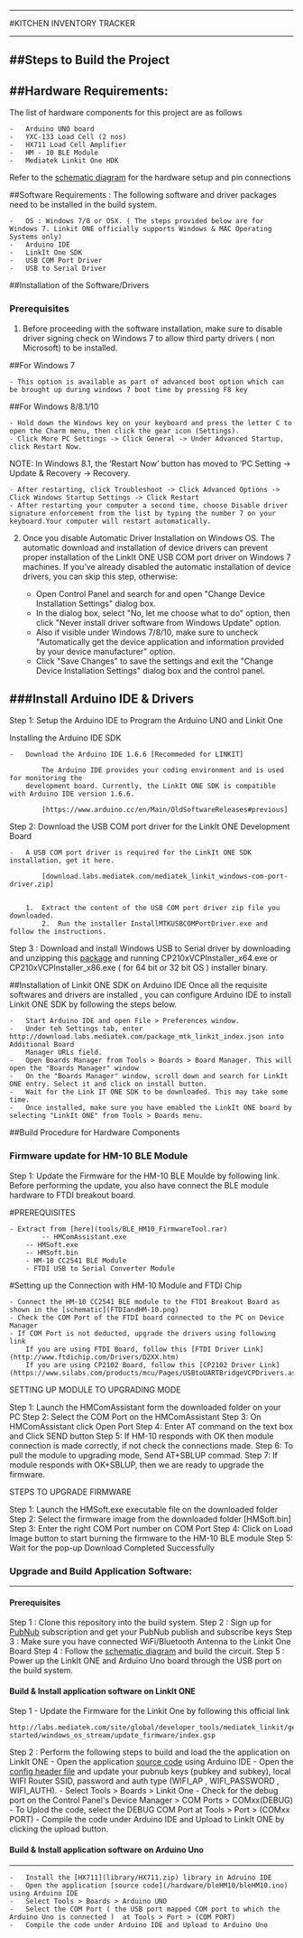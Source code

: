 ***************************
#KITCHEN INVENTORY TRACKER 
***************************

##Steps to Build the Project 
---------------------------

##Hardware Requirements:
-----------------------
The list of hardware components for this project are as follows

	-	Arduino UNO board
	-	YXC-133 Load Cell (2 nos)
	-	HX711 Load Cell Amplifier 
	-	HM - 10 BLE Module
	-	Mediatek Linkit One HDK

Refer to the [schematic diagram](Schematic.png) for the hardware setup and pin connections

##Software Requirements :
The following software and driver packages need to be installed in the build system. 

	- 	OS : Windows 7/8 or OSX. ( The steps provided below are for Windows 7. Linkit ONE officially supports Windows & MAC Operating Systems only)
	- 	Arduino IDE
	- 	LinkIt One SDK
	- 	USB COM Port Driver
	- 	USB to Serial Driver  


##Installation of the Software/Drivers

### Prerequisites
1. Before proceeding with the software installation, make sure to disable driver signing check on Windows 7 to allow third party drivers ( non Microsoft) to be installed. 

##For Windows 7 
	
	- This option is available as part of advanced boot option which can be brought up during windows 7 boot time by pressing F8 key
	
##For Windows 8/8.1/10

	- Hold down the Windows key on your keyboard and press the letter C to open the Charm menu, then click the gear icon (Settings).
	- Click More PC Settings -> Click General -> Under Advanced Startup, click Restart Now.

NOTE: In Windows 8.1, the ‘Restart Now’ button has moved to ‘PC Setting -> Update & Recovery -> Recovery.

	- After restarting, click Troubleshoot -> Click Advanced Options -> Click Windows Startup Settings -> Click Restart
	- After restarting your computer a second time, choose Disable driver signature enforcement from the list by typing the number 7 on your keyboard.Your computer will restart automatically.
	
2. Once you disable Automatic Driver Installation on Windows OS. The automatic download and installation of device drivers can prevent proper installation of the LinkIt ONE USB COM port driver on Windows 7 machines. If you’ve already disabled the automatic installation of device drivers, you can skip this step, otherwise:

	- Open Control Panel and search for and open "Change Device Installation Settings" dialog box.
	- In the dialog box, select "No, let me choose what to do" option, then click "Never install driver software from Windows Update" option. 
	- Also if visible under Windows 7/8/10, make sure to uncheck "Automatically get the device application and information provided by your device manufacturer" option.
	- Click "Save Changes" to save the settings and exit the "Change Device Installation Settings" dialog box and the control panel.
	 

###Install Arduino IDE & Drivers
----------------------------------------------------
Step 1: Setup the Arduino IDE to Program the Arduino UNO and Linkit One

Installing the Arduino IDE SDK

	- 	Download the Arduino IDE 1.6.6 [Recommeded for LINKIT]
		
			The Arduino IDE provides your coding environment and is used for monitoring the 
		development board. Currently, the LinkIt ONE SDK is compatible with Arduino IDE version 1.6.6.

			[https://www.arduino.cc/en/Main/OldSoftwareReleases#previous]


Step 2: Download the USB COM port driver for the LinkIt ONE Development Board

	- 	A USB COM port driver is required for the LinkIt ONE SDK installation, get it here.

			[download.labs.mediatek.com/mediatek_linkit_windows-com-port-driver.zip]


		1.	Extract the content of the USB COM port driver zip file you downloaded.
	    	2.	Run the installer InstallMTKUSBCOMPortDriver.exe and follow the instructions.

Step 3 : Download and install Windows USB to Serial driver by downloading and unzipping this [package](tools/CP210x_Windows_Drivers.zip) and running CP210xVCPInstaller_x64.exe or CP210xVCPInstaller_x86.exe ( for 64 bit or 32 bit OS ) installer binary.


##Installation of Linkit ONE SDK on Arduino IDE
Once all the requisite softwares and drivers are installed , you can configure Arduino IDE to install Linkit ONE SDK by following the steps below.

    -	Start Arduino IDE and open File > Preferences window.
    -	Under teh Settings tab, enter http://download.labs.mediatek.com/package_mtk_linkit_index.json into Additional Board 
    	Manager URLs field. 
    -	Open Boards Manager from Tools > Boards > Board Manager. This will open the "Boards Manager" window
    -	On the "Boards Manager" window, scroll down and search for LinkIt ONE entry. Select it and click on install button.
    -	Wait for the Link IT ONE SDK to be downloaded. This may take some time.
    -	Once installed, make sure you have emabled the LinkIt ONE board by selecting "LinkIt ONE" from Tools > Boards menu.


##Build Procedure for Hardware Components

### Firmware update for HM-10 BLE Module

Step 1: Update the Firmware for the HM-10 BLE Moulde by following link. Before performing the update, you also have connect the BLE module hardware to FTDI breakout board.   

#PREREQUISITES 

	- Extract from [here](tools/BLE_HM10_FirmwareTool.rar)
        	-- HMComAssistant.exe
	   	-- HMSoft.exe
	 	-- HMSoft.bin
    	- HM-10 CC2541 BLE Module
    	- FTDI USB to Serial Converter Module

#Setting up the Connection with HM-10 Module and FTDI Chip

	- Connect the HM-10 CC2541 BLE module to the FTDI Breakout Board as shown in the [schematic](FTDIandHM-10.png)
	- Check the COM Port of the FTDI board connected to the PC on Device Manager
	- If COM Port is not deducted, upgrade the drivers using following link
	    If you are using FTDI Board, follow this [FTDI Driver Link](http://www.ftdichip.com/Drivers/D2XX.htm)
	    If you are using CP2102 Board, follow this [CP2102 Driver Link](https://www.silabs.com/products/mcu/Pages/USBtoUARTBridgeVCPDrivers.aspx)

SETTING UP MODULE TO UPGRADING MODE

Step 1: Launch the HMComAssistant form the downloaded folder on your PC
Step 2: Select the COM Port on the HMComAssistant
Step 3: On HMComAssistant click Open Port
Step 4: Enter AT command on the text box and Click SEND button
Step 5: If HM-10 responds with OK then module connection is made correctly, if not check the connections made.
Step 6: To pull the module to upgrading mode, Send AT+SBLUP commad.
Step 7: If module responds with OK+SBLUP, then we are ready to upgrade the firmware.

STEPS TO UPGRADE FIRMWARE

Step 1: Launch the HMSoft.exe executable file on the downloaded folder
Step 2: Select the firmware image from the downloaded folder [HMSoft.bin]
Step 3: Enter the right COM Port number on COM Port
Step 4: Click on Load Image button to start burning the firmware to the HM-10 BLE module
Step 5: Wait for the pop-up Download Completed Successfully

### Upgrade and Build Application Software:
--------------------------------

#### Prerequisites
Step 1 : Clone this repository into the build system.
Step 2 : Sign up for [PubNub](www.pubnub.com) subscription and get your PubNub publish and subscribe keys
Step 3 : Make sure you have connected WiFi/Bluetooth Antenna to the Linkit One Board
Step 4 : Follow the [schematic diagram](Schematic.png) and build the circuit.
Step 5 : Power up the LinkIt ONE and Arduino Uno board through the USB port on the build system. 

#### Build & Install application software on LinkIt ONE
Step 1 - Update the Firmware for the Linkit One by following this official link

	http://labs.mediatek.com/site/global/developer_tools/mediatek_linkit/get-started/windows_os_stream/update_firmware/index.gsp

Step 2 : Perform the following steps to build and load the the application on LinkIt ONE 
	-	Open the application [source code](linkitble/pubnub_linkit/pubnub_linkit.ino) using Arduino IDE
	-	Open the [config header file](linkitble/pubnub_linkit/settings.h) and update your pubnub keys (pubkey and subkey), local WIFI Router SSID, password and auth type (WIFI_AP , WIFI_PASSWORD , WIFI_AUTH).
	-	Select Tools > Boards > Linkit One
	-	Check for the debug port on the Control Panel's Device Manager > COM Ports > COMxx(DEBUG)
	-	To Uplod the code, select the DEBUG COM Port at Tools > Port > (COMxx PORT)
	- 	Compile the code under Arduino IDE and Upload to LinkIt ONE by clicking the upload button.
	

#### Build & Install application software on Arduino Uno
-------------------------

	-	Install the [HX711](library/HX711.zip) library in Adruino IDE
	-	Open the application [source code](/hardware/bleHM10/bleHM10.ino) using Arduino IDE
	-	Select Tools > Boards > Arduino UNO
	-	Select the COM Port ( the USB port mapped COM port to which the Arduino Uno is connected )  at Tools > Port > (COM PORT)
	- 	Compile the code under Arduino IDE and Upload to Arduino Uno
	


